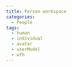 ```yaml
---
title: Person workspace
categories:
  - People
tags:
  - human
  - individual
  - avatar
  - userModel
  - wfh
---
```

